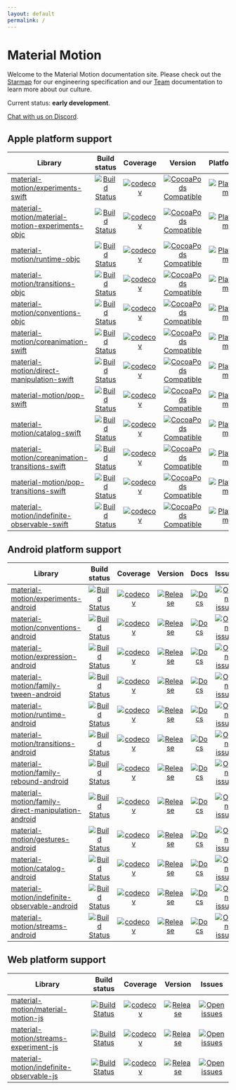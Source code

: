 ```yaml
---
layout: default
permalink: /
---
```


# Material Motion

Welcome to the Material Motion documentation site. Please check out the [Starmap](starmap/) for our engineering specification and our [Team](team/) documentation to learn more about our culture.

Current status: **early development**.

[Chat with us on Discord](https://discord.gg/ZJyGXza).


## Apple platform support

| Library | Build status | Coverage | Version | Platforms | Docs | Issues |
|---------|:------------:|:--------:|:-------:|:---------:|:----:|:------:|
| [material-motion/experiments-swift](https://github.com/material-motion/experiments-swift) | [![Build Status](https://travis-ci.org/material-motion/experiments-swift.svg?branch=develop)](https://travis-ci.org/material-motion/experiments-swift/) | [![codecov](https://codecov.io/gh/material-motion/experiments-swift/branch/develop/graph/badge.svg)](https://codecov.io/gh/material-motion/experiments-swift/) | [![CocoaPods Compatible](https://img.shields.io/cocoapods/v/.svg)](https://cocoapods.org/pods//) | [![Platform](https://img.shields.io/cocoapods/p/.svg)](http://cocoadocs.org/docsets/) | [![Docs](https://img.shields.io/cocoapods/metrics/doc-percent/.svg)]() | [![Open issues](https://img.shields.io/github/issues/material-motion/experiments-swift.svg)](https://github.com/material-motion/experiments-swift/issues/) |
| [material-motion/material-motion-experiments-objc](https://github.com/material-motion/material-motion-experiments-objc) | [![Build Status](https://travis-ci.org/material-motion/material-motion-experiments-objc.svg?branch=develop)](https://travis-ci.org/material-motion/material-motion-experiments-objc/) | [![codecov](https://codecov.io/gh/material-motion/material-motion-experiments-objc/branch/develop/graph/badge.svg)](https://codecov.io/gh/material-motion/material-motion-experiments-objc/) | [![CocoaPods Compatible](https://img.shields.io/cocoapods/v/.svg)](https://cocoapods.org/pods//) | [![Platform](https://img.shields.io/cocoapods/p/.svg)](http://cocoadocs.org/docsets/) | [![Docs](https://img.shields.io/cocoapods/metrics/doc-percent/.svg)]() | [![Open issues](https://img.shields.io/github/issues/material-motion/material-motion-experiments-objc.svg)](https://github.com/material-motion/material-motion-experiments-objc/issues/) |
| [material-motion/runtime-objc](https://github.com/material-motion/runtime-objc) | [![Build Status](https://travis-ci.org/material-motion/runtime-objc.svg?branch=develop)](https://travis-ci.org/material-motion/runtime-objc/) | [![codecov](https://codecov.io/gh/material-motion/runtime-objc/branch/develop/graph/badge.svg)](https://codecov.io/gh/material-motion/runtime-objc/) | [![CocoaPods Compatible](https://img.shields.io/cocoapods/v/MaterialMotionRuntime.svg)](https://cocoapods.org/pods/MaterialMotionRuntime/) | [![Platform](https://img.shields.io/cocoapods/p/MaterialMotionRuntime.svg)](http://cocoadocs.org/docsets/MaterialMotionRuntime) | [![Docs](https://img.shields.io/cocoapods/metrics/doc-percent/MaterialMotionRuntime.svg)](http://cocoadocs.org/docsets/MaterialMotionRuntime/) | [![Open issues](https://img.shields.io/github/issues/material-motion/runtime-objc.svg)](https://github.com/material-motion/runtime-objc/issues/) |
| [material-motion/transitions-objc](https://github.com/material-motion/transitions-objc) | [![Build Status](https://travis-ci.org/material-motion/transitions-objc.svg?branch=develop)](https://travis-ci.org/material-motion/transitions-objc/) | [![codecov](https://codecov.io/gh/material-motion/transitions-objc/branch/develop/graph/badge.svg)](https://codecov.io/gh/material-motion/transitions-objc/) | [![CocoaPods Compatible](https://img.shields.io/cocoapods/v/MaterialMotionTransitions.svg)](https://cocoapods.org/pods/MaterialMotionTransitions/) | [![Platform](https://img.shields.io/cocoapods/p/MaterialMotionTransitions.svg)](http://cocoadocs.org/docsets/MaterialMotionTransitions) | [![Docs](https://img.shields.io/cocoapods/metrics/doc-percent/MaterialMotionTransitions.svg)](http://cocoadocs.org/docsets/MaterialMotionTransitions/) | [![Open issues](https://img.shields.io/github/issues/material-motion/transitions-objc.svg)](https://github.com/material-motion/transitions-objc/issues/) |
| [material-motion/conventions-objc](https://github.com/material-motion/conventions-objc) | [![Build Status](https://travis-ci.org/material-motion/conventions-objc.svg?branch=develop)](https://travis-ci.org/material-motion/conventions-objc/) | [![codecov](https://codecov.io/gh/material-motion/conventions-objc/branch/develop/graph/badge.svg)](https://codecov.io/gh/material-motion/conventions-objc/) | [![CocoaPods Compatible](https://img.shields.io/cocoapods/v/.svg)](https://cocoapods.org/pods//) | [![Platform](https://img.shields.io/cocoapods/p/.svg)](http://cocoadocs.org/docsets/) | [![Docs](https://img.shields.io/cocoapods/metrics/doc-percent/.svg)]() | [![Open issues](https://img.shields.io/github/issues/material-motion/conventions-objc.svg)](https://github.com/material-motion/conventions-objc/issues/) |
| [material-motion/coreanimation-swift](https://github.com/material-motion/coreanimation-swift) | [![Build Status](https://travis-ci.org/material-motion/coreanimation-swift.svg?branch=develop)](https://travis-ci.org/material-motion/coreanimation-swift/) | [![codecov](https://codecov.io/gh/material-motion/coreanimation-swift/branch/develop/graph/badge.svg)](https://codecov.io/gh/material-motion/coreanimation-swift/) | [![CocoaPods Compatible](https://img.shields.io/cocoapods/v/MaterialMotionCoreAnimation.svg)](https://cocoapods.org/pods/MaterialMotionCoreAnimation/) | [![Platform](https://img.shields.io/cocoapods/p/MaterialMotionCoreAnimation.svg)](http://cocoadocs.org/docsets/MaterialMotionCoreAnimation) | [![Docs](https://img.shields.io/cocoapods/metrics/doc-percent/MaterialMotionCoreAnimation.svg)](http://cocoadocs.org/docsets/MaterialMotionCoreAnimation/) | [![Open issues](https://img.shields.io/github/issues/material-motion/coreanimation-swift.svg)](https://github.com/material-motion/coreanimation-swift/issues/) |
| [material-motion/direct-manipulation-swift](https://github.com/material-motion/direct-manipulation-swift) | [![Build Status](https://travis-ci.org/material-motion/direct-manipulation-swift.svg?branch=develop)](https://travis-ci.org/material-motion/direct-manipulation-swift/) | [![codecov](https://codecov.io/gh/material-motion/direct-manipulation-swift/branch/develop/graph/badge.svg)](https://codecov.io/gh/material-motion/direct-manipulation-swift/) | [![CocoaPods Compatible](https://img.shields.io/cocoapods/v/MaterialMotionDirectManipulation.svg)](https://cocoapods.org/pods/MaterialMotionDirectManipulation/) | [![Platform](https://img.shields.io/cocoapods/p/MaterialMotionDirectManipulation.svg)](http://cocoadocs.org/docsets/MaterialMotionDirectManipulation) | [![Docs](https://img.shields.io/cocoapods/metrics/doc-percent/MaterialMotionDirectManipulation.svg)](http://cocoadocs.org/docsets/MaterialMotionDirectManipulation/) | [![Open issues](https://img.shields.io/github/issues/material-motion/direct-manipulation-swift.svg)](https://github.com/material-motion/direct-manipulation-swift/issues/) |
| [material-motion/pop-swift](https://github.com/material-motion/pop-swift) | [![Build Status](https://travis-ci.org/material-motion/pop-swift.svg?branch=develop)](https://travis-ci.org/material-motion/pop-swift/) | [![codecov](https://codecov.io/gh/material-motion/pop-swift/branch/develop/graph/badge.svg)](https://codecov.io/gh/material-motion/pop-swift/) | [![CocoaPods Compatible](https://img.shields.io/cocoapods/v/MaterialMotionPopFamily.svg)](https://cocoapods.org/pods/MaterialMotionPopFamily/) | [![Platform](https://img.shields.io/cocoapods/p/MaterialMotionPopFamily.svg)](http://cocoadocs.org/docsets/MaterialMotionPopFamily) | [![Docs](https://img.shields.io/cocoapods/metrics/doc-percent/MaterialMotionPopFamily.svg)](http://cocoadocs.org/docsets/MaterialMotionPopFamily) | [![Open issues](https://img.shields.io/github/issues/material-motion/pop-swift.svg)](https://github.com/material-motion/pop-swift/issues/) |
| [material-motion/catalog-swift](https://github.com/material-motion/catalog-swift) | [![Build Status](https://travis-ci.org/material-motion/catalog-swift.svg?branch=develop)](https://travis-ci.org/material-motion/catalog-swift/) | [![codecov](https://codecov.io/gh/material-motion/catalog-swift/branch/develop/graph/badge.svg)](https://codecov.io/gh/material-motion/catalog-swift/) | [![CocoaPods Compatible](https://img.shields.io/cocoapods/v/.svg)](https://cocoapods.org/pods//) | [![Platform](https://img.shields.io/cocoapods/p/.svg)](http://cocoadocs.org/docsets/) | [![Docs](https://img.shields.io/cocoapods/metrics/doc-percent/.svg)]() | [![Open issues](https://img.shields.io/github/issues/material-motion/catalog-swift.svg)](https://github.com/material-motion/catalog-swift/issues/) |
| [material-motion/coreanimation-transitions-swift](https://github.com/material-motion/coreanimation-transitions-swift) | [![Build Status](https://travis-ci.org/material-motion/coreanimation-transitions-swift.svg?branch=develop)](https://travis-ci.org/material-motion/coreanimation-transitions-swift/) | [![codecov](https://codecov.io/gh/material-motion/coreanimation-transitions-swift/branch/develop/graph/badge.svg)](https://codecov.io/gh/material-motion/coreanimation-transitions-swift/) | [![CocoaPods Compatible](https://img.shields.io/cocoapods/v/MaterialMotionCoreAnimationTransitions.svg)](https://cocoapods.org/pods/MaterialMotionCoreAnimationTransitions/) | [![Platform](https://img.shields.io/cocoapods/p/MaterialMotionCoreAnimationTransitions.svg)](http://cocoadocs.org/docsets/MaterialMotionCoreAnimationTransitions) | [![Docs](https://img.shields.io/cocoapods/metrics/doc-percent/MaterialMotionCoreAnimationTransitions.svg)](http://cocoadocs.org/docsets/MaterialMotionCoreAnimationTransitions/) | [![Open issues](https://img.shields.io/github/issues/material-motion/coreanimation-transitions-swift.svg)](https://github.com/material-motion/coreanimation-transitions-swift/issues/) |
| [material-motion/pop-transitions-swift](https://github.com/material-motion/pop-transitions-swift) | [![Build Status](https://travis-ci.org/material-motion/pop-transitions-swift.svg?branch=develop)](https://travis-ci.org/material-motion/pop-transitions-swift/) | [![codecov](https://codecov.io/gh/material-motion/pop-transitions-swift/branch/develop/graph/badge.svg)](https://codecov.io/gh/material-motion/pop-transitions-swift/) | [![CocoaPods Compatible](https://img.shields.io/cocoapods/v/MaterialMotionPopTransitions.svg)](https://cocoapods.org/pods/MaterialMotionPopTransitions/) | [![Platform](https://img.shields.io/cocoapods/p/MaterialMotionPopTransitions.svg)](http://cocoadocs.org/docsets/MaterialMotionPopTransitions) | [![Docs](https://img.shields.io/cocoapods/metrics/doc-percent/MaterialMotionPopTransitions.svg)](http://cocoadocs.org/docsets/MaterialMotionPopTransitions/) | [![Open issues](https://img.shields.io/github/issues/material-motion/pop-transitions-swift.svg)](https://github.com/material-motion/pop-transitions-swift/issues/) |
| [material-motion/indefinite-observable-swift](https://github.com/material-motion/indefinite-observable-swift) | [![Build Status](https://travis-ci.org/material-motion/indefinite-observable-swift.svg?branch=develop)](https://travis-ci.org/material-motion/indefinite-observable-swift/) | [![codecov](https://codecov.io/gh/material-motion/indefinite-observable-swift/branch/develop/graph/badge.svg)](https://codecov.io/gh/material-motion/indefinite-observable-swift/) | [![CocoaPods Compatible](https://img.shields.io/cocoapods/v/IndefiniteObservable.svg)](https://cocoapods.org/pods/IndefiniteObservable/) | [![Platform](https://img.shields.io/cocoapods/p/IndefiniteObservable.svg)](http://cocoadocs.org/docsets/IndefiniteObservable) | [![Docs](https://img.shields.io/cocoapods/metrics/doc-percent/IndefiniteObservable.svg)](http://cocoadocs.org/docsets/IndefiniteObservable/) | [![Open issues](https://img.shields.io/github/issues/material-motion/indefinite-observable-swift.svg)](https://github.com/material-motion/indefinite-observable-swift/issues/) |

## Android platform support


| Library | Build status | Coverage | Version | Docs | Issues |
|---------|:------------:|:--------:|:-------:|:----:|:------:|
| [material-motion/experiments-android](https://github.com/material-motion/experiments-android/) | [![Build Status](https://travis-ci.org/material-motion/experiments-android.svg?branch=develop)](https://travis-ci.org/material-motion/experiments-android/) | [![codecov](https://codecov.io/gh/material-motion/experiments-android/branch/develop/graph/badge.svg)](https://codecov.io/gh/material-motion/experiments-android/) | [![Release](https://img.shields.io/github/release/material-motion/experiments-android.svg)](https://github.com/material-motion/experiments-android/releases/latest/) | [![Docs](https://img.shields.io/badge/jitpack-docs-green.svg)]() | [![Open issues](https://img.shields.io/github/issues/material-motion/experiments-android.svg)](https://github.com/material-motion/experiments-android/issues/) |
| [material-motion/conventions-android](https://github.com/material-motion/conventions-android/) | [![Build Status](https://travis-ci.org/material-motion/conventions-android.svg?branch=develop)](https://travis-ci.org/material-motion/conventions-android/) | [![codecov](https://codecov.io/gh/material-motion/conventions-android/branch/develop/graph/badge.svg)](https://codecov.io/gh/material-motion/conventions-android/) | [![Release](https://img.shields.io/github/release/material-motion/conventions-android.svg)](https://github.com/material-motion/conventions-android/releases/latest/) | [![Docs](https://img.shields.io/badge/jitpack-docs-green.svg)](null) | [![Open issues](https://img.shields.io/github/issues/material-motion/conventions-android.svg)](https://github.com/material-motion/conventions-android/issues/) |
| [material-motion/expression-android](https://github.com/material-motion/expression-android/) | [![Build Status](https://travis-ci.org/material-motion/expression-android.svg?branch=develop)](https://travis-ci.org/material-motion/expression-android/) | [![codecov](https://codecov.io/gh/material-motion/expression-android/branch/develop/graph/badge.svg)](https://codecov.io/gh/material-motion/expression-android/) | [![Release](https://img.shields.io/github/release/material-motion/expression-android.svg)](https://github.com/material-motion/expression-android/releases/latest/) | [![Docs](https://img.shields.io/badge/jitpack-docs-green.svg)](null) | [![Open issues](https://img.shields.io/github/issues/material-motion/expression-android.svg)](https://github.com/material-motion/expression-android/issues/) |
| [material-motion/family-tween-android](https://github.com/material-motion/family-tween-android/) | [![Build Status](https://travis-ci.org/material-motion/family-tween-android.svg?branch=develop)](https://travis-ci.org/material-motion/family-tween-android/) | [![codecov](https://codecov.io/gh/material-motion/family-tween-android/branch/develop/graph/badge.svg)](https://codecov.io/gh/material-motion/family-tween-android/) | [![Release](https://img.shields.io/github/release/material-motion/family-tween-android.svg)](https://github.com/material-motion/family-tween-android/releases/latest/) | [![Docs](https://img.shields.io/badge/jitpack-docs-green.svg)]() | [![Open issues](https://img.shields.io/github/issues/material-motion/family-tween-android.svg)](https://github.com/material-motion/family-tween-android/issues/) |
| [material-motion/runtime-android](https://github.com/material-motion/runtime-android/) | [![Build Status](https://travis-ci.org/material-motion/runtime-android.svg?branch=develop)](https://travis-ci.org/material-motion/runtime-android/) | [![codecov](https://codecov.io/gh/material-motion/runtime-android/branch/develop/graph/badge.svg)](https://codecov.io/gh/material-motion/runtime-android/) | [![Release](https://img.shields.io/github/release/material-motion/runtime-android.svg)](https://github.com/material-motion/runtime-android/releases/latest/) | [![Docs](https://img.shields.io/badge/jitpack-docs-green.svg)](https://jitpack.io/com/github/material-motion/runtime-android/5.0.0/javadoc/) | [![Open issues](https://img.shields.io/github/issues/material-motion/runtime-android.svg)](https://github.com/material-motion/runtime-android/issues/) |
| [material-motion/transitions-android](https://github.com/material-motion/transitions-android/) | [![Build Status](https://travis-ci.org/material-motion/transitions-android.svg?branch=develop)](https://travis-ci.org/material-motion/transitions-android/) | [![codecov](https://codecov.io/gh/material-motion/transitions-android/branch/develop/graph/badge.svg)](https://codecov.io/gh/material-motion/transitions-android/) | [![Release](https://img.shields.io/github/release/material-motion/transitions-android.svg)](https://github.com/material-motion/transitions-android/releases/latest/) | [![Docs](https://img.shields.io/badge/jitpack-docs-green.svg)]() | [![Open issues](https://img.shields.io/github/issues/material-motion/transitions-android.svg)](https://github.com/material-motion/transitions-android/issues/) |
| [material-motion/family-rebound-android](https://github.com/material-motion/family-rebound-android/) | [![Build Status](https://travis-ci.org/material-motion/family-rebound-android.svg?branch=develop)](https://travis-ci.org/material-motion/family-rebound-android/) | [![codecov](https://codecov.io/gh/material-motion/family-rebound-android/branch/develop/graph/badge.svg)](https://codecov.io/gh/material-motion/family-rebound-android/) | [![Release](https://img.shields.io/github/release/material-motion/family-rebound-android.svg)](https://github.com/material-motion/family-rebound-android/releases/latest/) | [![Docs](https://img.shields.io/badge/jitpack-docs-green.svg)]() | [![Open issues](https://img.shields.io/github/issues/material-motion/family-rebound-android.svg)](https://github.com/material-motion/family-rebound-android/issues/) |
| [material-motion/family-direct-manipulation-android](https://github.com/material-motion/family-direct-manipulation-android/) | [![Build Status](https://travis-ci.org/material-motion/family-direct-manipulation-android.svg?branch=develop)](https://travis-ci.org/material-motion/family-direct-manipulation-android/) | [![codecov](https://codecov.io/gh/material-motion/family-direct-manipulation-android/branch/develop/graph/badge.svg)](https://codecov.io/gh/material-motion/family-direct-manipulation-android/) | [![Release](https://img.shields.io/github/release/material-motion/family-direct-manipulation-android.svg)](https://github.com/material-motion/family-direct-manipulation-android/releases/latest/) | [![Docs](https://img.shields.io/badge/jitpack-docs-green.svg)]() | [![Open issues](https://img.shields.io/github/issues/material-motion/family-direct-manipulation-android.svg)](https://github.com/material-motion/family-direct-manipulation-android/issues/) |
| [material-motion/gestures-android](https://github.com/material-motion/gestures-android/) | [![Build Status](https://travis-ci.org/material-motion/gestures-android.svg?branch=develop)](https://travis-ci.org/material-motion/gestures-android/) | [![codecov](https://codecov.io/gh/material-motion/gestures-android/branch/develop/graph/badge.svg)](https://codecov.io/gh/material-motion/gestures-android/) | [![Release](https://img.shields.io/github/release/material-motion/gestures-android.svg)](https://github.com/material-motion/gestures-android/releases/latest/) | [![Docs](https://img.shields.io/badge/jitpack-docs-green.svg)]() | [![Open issues](https://img.shields.io/github/issues/material-motion/gestures-android.svg)](https://github.com/material-motion/gestures-android/issues/) |
| [material-motion/catalog-android](https://github.com/material-motion/catalog-android/) | [![Build Status](https://travis-ci.org/material-motion/catalog-android.svg?branch=develop)](https://travis-ci.org/material-motion/catalog-android/) | [![codecov](https://codecov.io/gh/material-motion/catalog-android/branch/develop/graph/badge.svg)](https://codecov.io/gh/material-motion/catalog-android/) | [![Release](https://img.shields.io/github/release/material-motion/catalog-android.svg)](https://github.com/material-motion/catalog-android/releases/latest/) | [![Docs](https://img.shields.io/badge/jitpack-docs-green.svg)]() | [![Open issues](https://img.shields.io/github/issues/material-motion/catalog-android.svg)](https://github.com/material-motion/catalog-android/issues/) |
| [material-motion/indefinite-observable-android](https://github.com/material-motion/indefinite-observable-android/) | [![Build Status](https://travis-ci.org/material-motion/indefinite-observable-android.svg?branch=develop)](https://travis-ci.org/material-motion/indefinite-observable-android/) | [![codecov](https://codecov.io/gh/material-motion/indefinite-observable-android/branch/develop/graph/badge.svg)](https://codecov.io/gh/material-motion/indefinite-observable-android/) | [![Release](https://img.shields.io/github/release/material-motion/indefinite-observable-android.svg)](https://github.com/material-motion/indefinite-observable-android/releases/latest/) | [![Docs](https://img.shields.io/badge/jitpack-docs-green.svg)]() | [![Open issues](https://img.shields.io/github/issues/material-motion/indefinite-observable-android.svg)](https://github.com/material-motion/indefinite-observable-android/issues/) |
| [material-motion/streams-android](https://github.com/material-motion/streams-android/) | [![Build Status](https://travis-ci.org/material-motion/streams-android.svg?branch=develop)](https://travis-ci.org/material-motion/streams-android/) | [![codecov](https://codecov.io/gh/material-motion/streams-android/branch/develop/graph/badge.svg)](https://codecov.io/gh/material-motion/streams-android/) | [![Release](https://img.shields.io/github/release/material-motion/streams-android.svg)](https://github.com/material-motion/streams-android/releases/latest/) | [![Docs](https://img.shields.io/badge/jitpack-docs-green.svg)]() | [![Open issues](https://img.shields.io/github/issues/material-motion/streams-android.svg)](https://github.com/material-motion/streams-android/issues/) |

## Web platform support

| Library | Build status | Coverage | Version | Issues |
|---------|:------------:|:--------:|:-------:|:------:|
| [material-motion/material-motion-js](https://github.com/material-motion/material-motion-js) | [![Build Status](https://travis-ci.org/material-motion/material-motion-js.svg?branch=develop)](https://travis-ci.org/material-motion/material-motion-js/) | [![codecov](https://codecov.io/gh/material-motion/material-motion-js/branch/develop/graph/badge.svg)](https://codecov.io/gh/material-motion/material-motion-js/) | [![Release](https://img.shields.io/npm/v/material-motion.svg)](https://www.npmjs.com/package/material-motion/) | [![Open issues](https://img.shields.io/github/issues/material-motion/material-motion-js.svg)](https://github.com/material-motion/material-motion-js/issues/) |
| [material-motion/streams-experiment-js](https://github.com/material-motion/streams-experiment-js) | [![Build Status](https://travis-ci.org/material-motion/streams-experiment-js.svg?branch=develop)](https://travis-ci.org/material-motion/streams-experiment-js/) | [![codecov](https://codecov.io/gh/material-motion/streams-experiment-js/branch/develop/graph/badge.svg)](https://codecov.io/gh/material-motion/streams-experiment-js/) | [![Release](https://img.shields.io/npm/v/streams-experiment.svg)](https://www.npmjs.com/package/streams-experiment/) | [![Open issues](https://img.shields.io/github/issues/material-motion/streams-experiment-js.svg)](https://github.com/material-motion/streams-experiment-js/issues/) |
| [material-motion/indefinite-observable-js](https://github.com/material-motion/indefinite-observable-js) | [![Build Status](https://travis-ci.org/material-motion/indefinite-observable-js.svg?branch=develop)](https://travis-ci.org/material-motion/indefinite-observable-js/) | [![codecov](https://codecov.io/gh/material-motion/indefinite-observable-js/branch/develop/graph/badge.svg)](https://codecov.io/gh/material-motion/indefinite-observable-js/) | [![Release](https://img.shields.io/npm/v/indefinite-observable.svg)](https://www.npmjs.com/package/indefinite-observable/) | [![Open issues](https://img.shields.io/github/issues/material-motion/indefinite-observable-js.svg)](https://github.com/material-motion/indefinite-observable-js/issues/) |

